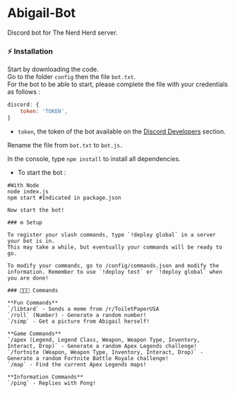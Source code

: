 # Abigail-Bot
Discord bot for The Nerd Herd server.

### ⚡ Installation

Start by downloading the code.<br>
Go to the folder `config` then the file `bot.txt`.<br>
For the bot to be able to start, please complete the file with your credentials as follows :

```js
discord: {
    token: 'TOKEN',
}
```

- `token`, the token of the bot available on the [Discord Developers](https://discordapp.com/developers/applications) section.

Rename the file from `bot.txt` to `bot.js.`

In the console, type `npm install` to install all dependencies.

- To start the bot :
```
#With Node
node index.js
npm start #Indicated in package.json

Now start the bot!

### ⚙️ Setup

To register your slash commands, type `!deploy global` in a server your bot is in.
This may take a while, but eventually your commands will be ready to go.

To modify your commands, go to /config/commands.json and modify the information. Remember to use `!deploy test` or `!deploy global` when you are done!

### 👩🏻‍💻 Commands

**Fun Commands**
`/libtard` - Sends a meme from /r/ToiletPaperUSA
`/roll` (Number) - Generate a random number!
`/simp` - Get a picture from Abigail herself!

**Game Commands**
`/apex (Legend, Legend Class, Weapon, Weapon Type, Inventory, Interact, Drop)` - Generate a random Apex Legends challenge!
`/fortnite (Weapon, Weapon Type, Inventory, Interact, Drop)` - Generate a random Fortnite Battle Royale challenge!
`/map` - Find the current Apex Legends maps!

**Information Commands**
`/ping` - Replies with Pong!